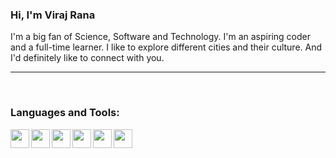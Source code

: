### Hi, I'm Viraj Rana

I'm a big fan of Science, Software and Technology. I'm an aspiring coder and a full-time learner. I like to explore different cities and their culture.
And I'd definitely like to connect with you.   

--------

<br />

### Languages and Tools:

<img align="left" src="https://cdn.jsdelivr.net/gh/devicons/devicon/icons/python/python-original-wordmark.svg" width="30" height="30" />
<img align="left" src="https://cdn.jsdelivr.net/gh/devicons/devicon/icons/c/c-original.svg" width="30" height="30" />
<img align="left" src="https://cdn.jsdelivr.net/gh/devicons/devicon/icons/bash/bash-original.svg" width="30" height="30" />
<img align="left" src="https://cdn.jsdelivr.net/gh/devicons/devicon/icons/jupyter/jupyter-original-wordmark.svg" width="30" height="30" />
<img align="left" src="https://cdn.jsdelivr.net/gh/devicons/devicon/icons/visualstudio/visualstudio-plain.svg" width="30" height="30" />
<img align="left" src="https://cdn.jsdelivr.net/gh/devicons/devicon/icons/html5/html5-original.svg" width="30" height="30" />



<br />
